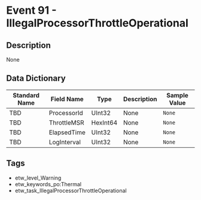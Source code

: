 # Event 91 - IllegalProcessorThrottleOperational

## Description
None

## Data Dictionary
|Standard Name|Field Name|Type|Description|Sample Value|
|---|---|---|---|---|
|TBD|ProcessorId|UInt32|None|`None`|
|TBD|ThrottleMSR|HexInt64|None|`None`|
|TBD|ElapsedTime|UInt32|None|`None`|
|TBD|LogInterval|UInt32|None|`None`|

## Tags
* etw_level_Warning
* etw_keywords_po:Thermal
* etw_task_IllegalProcessorThrottleOperational